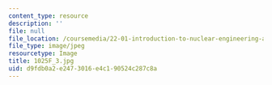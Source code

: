 ```yaml
---
content_type: resource
description: ''
file: null
file_location: /coursemedia/22-01-introduction-to-nuclear-engineering-and-ionizing-radiation-fall-2016/d9fdb0a2e2473016e4c190524c287c8a_1025F_3.jpg
file_type: image/jpeg
resourcetype: Image
title: 1025F_3.jpg
uid: d9fdb0a2-e247-3016-e4c1-90524c287c8a
---
```

